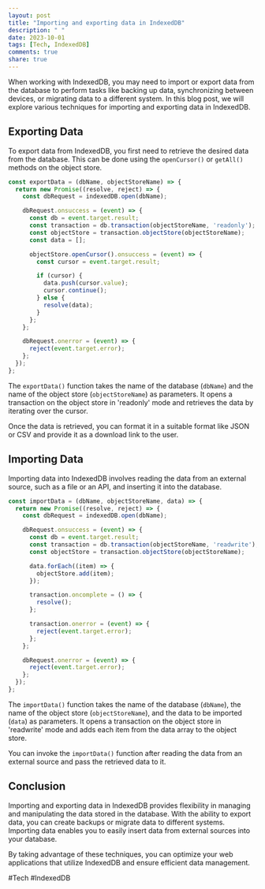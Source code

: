 ```yaml
---
layout: post
title: "Importing and exporting data in IndexedDB"
description: " "
date: 2023-10-01
tags: [Tech, IndexedDB]
comments: true
share: true
---
```


When working with IndexedDB, you may need to import or export data from the database to perform tasks like backing up data, synchronizing between devices, or migrating data to a different system. In this blog post, we will explore various techniques for importing and exporting data in IndexedDB.

## Exporting Data

To export data from IndexedDB, you first need to retrieve the desired data from the database. This can be done using the `openCursor()` or `getAll()` methods on the object store.

```javascript
const exportData = (dbName, objectStoreName) => {
  return new Promise((resolve, reject) => {
    const dbRequest = indexedDB.open(dbName);

    dbRequest.onsuccess = (event) => {
      const db = event.target.result;
      const transaction = db.transaction(objectStoreName, 'readonly');
      const objectStore = transaction.objectStore(objectStoreName);
      const data = [];

      objectStore.openCursor().onsuccess = (event) => {
        const cursor = event.target.result;

        if (cursor) {
          data.push(cursor.value);
          cursor.continue();
        } else {
          resolve(data);
        }
      };
    };

    dbRequest.onerror = (event) => {
      reject(event.target.error);
    };
  });
};
```

The `exportData()` function takes the name of the database (`dbName`) and the name of the object store (`objectStoreName`) as parameters. It opens a transaction on the object store in 'readonly' mode and retrieves the data by iterating over the cursor.

Once the data is retrieved, you can format it in a suitable format like JSON or CSV and provide it as a download link to the user.

## Importing Data

Importing data into IndexedDB involves reading the data from an external source, such as a file or an API, and inserting it into the database.

```javascript
const importData = (dbName, objectStoreName, data) => {
  return new Promise((resolve, reject) => {
    const dbRequest = indexedDB.open(dbName);

    dbRequest.onsuccess = (event) => {
      const db = event.target.result;
      const transaction = db.transaction(objectStoreName, 'readwrite');
      const objectStore = transaction.objectStore(objectStoreName);

      data.forEach((item) => {
        objectStore.add(item);
      });

      transaction.oncomplete = () => {
        resolve();
      };

      transaction.onerror = (event) => {
        reject(event.target.error);
      };
    };

    dbRequest.onerror = (event) => {
      reject(event.target.error);
    };
  });
};
```

The `importData()` function takes the name of the database (`dbName`), the name of the object store (`objectStoreName`), and the data to be imported (`data`) as parameters. It opens a transaction on the object store in 'readwrite' mode and adds each item from the data array to the object store.

You can invoke the `importData()` function after reading the data from an external source and pass the retrieved data to it.

## Conclusion

Importing and exporting data in IndexedDB provides flexibility in managing and manipulating the data stored in the database. With the ability to export data, you can create backups or migrate data to different systems. Importing data enables you to easily insert data from external sources into your database.

By taking advantage of these techniques, you can optimize your web applications that utilize IndexedDB and ensure efficient data management.

#Tech #IndexedDB